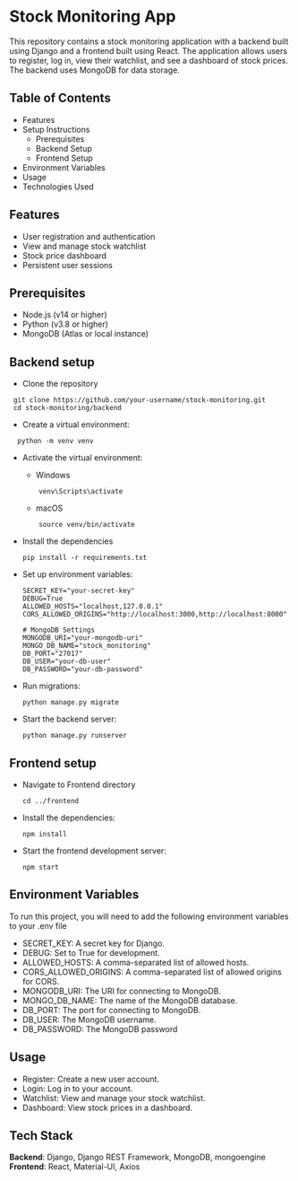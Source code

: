 
# Stock Monitoring App

This repository contains a stock monitoring application with a backend built using Django and a frontend built using React. The application allows users to register, log in, view their watchlist, and see a dashboard of stock prices. The backend uses MongoDB for data storage.


## Table of Contents

- Features
- Setup Instructions
    - Prerequisites
    - Backend Setup
    - Frontend Setup
- Environment Variables
- Usage
- Technologies Used

## Features

- User registration and authentication
- View and manage stock watchlist
- Stock price dashboard
- Persistent user sessions
## Prerequisites

- Node.js (v14 or higher)
- Python (v3.8 or higher)
- MongoDB (Atlas or local instance)
## Backend setup
 - Clone the repository
 ```http
  git clone https://github.com/your-username/stock-monitoring.git
  cd stock-monitoring/backend
```
- Create a virtual environment:
```http
  python -m venv venv
```
- Activate the virtual environment:
    - Windows
    ```http
        venv\Scripts\activate
    ```
    - macOS
    ```http
        source venv/bin/activate
    ```
- Install the dependencies    
    ```http
  pip install -r requirements.txt
    ```
- Set up environment variables:

    ```http
    SECRET_KEY="your-secret-key"
    DEBUG=True
    ALLOWED_HOSTS="localhost,127.0.0.1"
    CORS_ALLOWED_ORIGINS="http://localhost:3000,http://localhost:8000"

    # MongoDB Settings
    MONGODB_URI="your-mongodb-uri"
    MONGO_DB_NAME="stock_monitoring"
    DB_PORT="27017"
    DB_USER="your-db-user"
    DB_PASSWORD="your-db-password"

    ```

- Run migrations:
    ```http
    python manage.py migrate
    ```    
- Start the backend server:
    ```http
    python manage.py runserver

    ```    
    
## Frontend setup
 - Navigate to Frontend directory
    ```http
    cd ../frontend
    ```
  - Install the dependencies:
    ```http
    npm install
    ```   
  - Start the frontend development server:
    ```http
    npm start
    ```  
## Environment Variables

To run this project, you will need to add the following environment variables to your .env file

- SECRET_KEY: A secret key for Django.
- DEBUG: Set to True for development.
- ALLOWED_HOSTS: A comma-separated list of allowed hosts.
- CORS_ALLOWED_ORIGINS: A comma-separated list of allowed origins for CORS.
- MONGODB_URI: The URI for connecting to MongoDB.
- MONGO_DB_NAME: The name of the MongoDB database.
- DB_PORT: The port for connecting to MongoDB.
- DB_USER: The MongoDB username.
- DB_PASSWORD: The MongoDB password
## Usage

- Register: Create a new user account.
- Login: Log in to your account.
- Watchlist: View and manage your stock watchlist.
- Dashboard: View stock prices in a dashboard.



## Tech Stack
**Backend**: Django, Django REST Framework, MongoDB, mongoengine
**Frontend**: React, Material-UI, Axios


